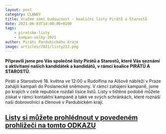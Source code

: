 ```yaml
---
layout: post
category: CLANKY
title: Vraťme zemi budoucnost - koaliční listy Pirátů a Starostů
date: 2021-06-03T14:00:00+0200
tags: 
    - piratske-listy
    - kampan-volby-2021
author: Piráti Pardubického kraje
image: articles/2021/listy21J.png
---
```


**Připravili jsme pro Vás společné listy Pirátů a Starostů, které Vás seznámí s aktivitami našich kandidátek a kandidátů, v rámci koalice PIRÁTŮ A STAROSTŮ.**

Piráti a Starostové 18. května ve 12:00 u Rudolfina na Alšově nábřeží v Praze zahájili kampaň do Poslanecké sněmovny. V rámci zahájení kampaně, jsme po krajích v celé republice rozdali tisíce listů. Listy v tištěné podobě můžete získat v rámci kontaktní kampaně a také ve svých schránkách, které roznáší naši dobrovolníci a členové v Pardubickém kraji.

## [Listy si můžete prohlédnout v povedeném prohližeči na tomto ODKAZU](https://pardubicky.pirati.cz/piratske-listy/2021-pas-jaro/index.html#plisty/page1)

